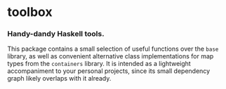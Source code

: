# toolbox

### Handy-dandy Haskell tools.

This package contains a small selection of useful functions over the `base` library, as well as convenient alternative class implementations for map types from the `containers` library. It is intended as a lightweight accompaniment to your personal projects, since its small dependency graph likely overlaps with it already.
